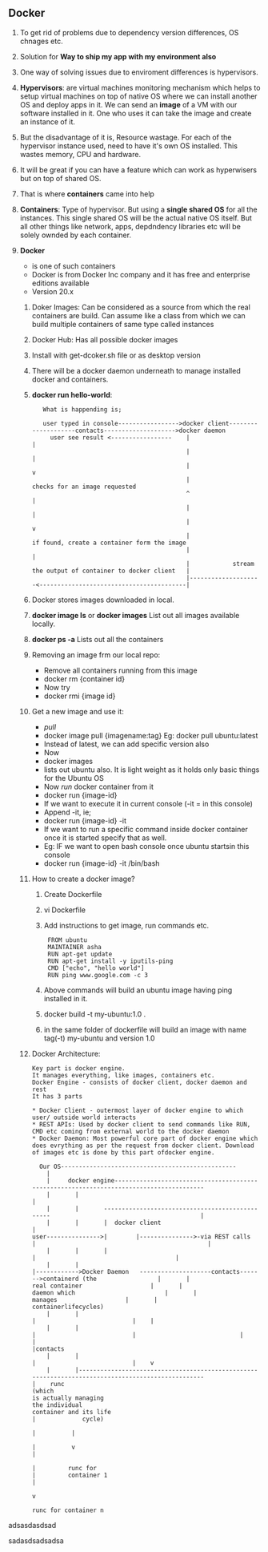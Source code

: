 ## Docker

1. To get rid of problems due to dependency version differences, OS chnages etc.
2. Solution for <b>Way to ship my app with my environment also</b>
3. One way of solving issues due to enviroment differences is hypervisors.
4. <b>Hypervisors</b>:
    are virtual machines monitoring mechanism which helps to setup virtual machines on top of native OS where we can install another OS and deploy apps in it.
    We can send an <b>image</b> of a VM with our software installed in it.
   One who uses it can take the image and create an instance of it.
5. But the disadvantage of it is, 
    Resource wastage.
    For each of the hypervisor instance used, need to have it's own OS installed.
    This wastes memory, CPU and hardware.
6. It will be great if you can have a feature which can work as hyperwisers but on top of shared OS.
7. That is where <b>containers</b> came into help
8.  <b>Containers</b>: 
    Type of hypervisor. But using a <b>single shared OS</b> for all the instances. 
    This single shared OS will be the actual native OS itself.
    But all other things like network, apps, depdndency libraries etc will be solely ownded by each container.
9. <b>Docker</b> 
    * is one of such containers
    * Docker is from Docker Inc company and it has free and enterprise editions available
    * Version 20.x
    
    1. Doker Images:
        Can be considered as a source from which the real containers are build.
        Can assume like a class from which we can build multiple containers of same type called instances 
    2. Docker Hub:
        Has all possible docker images
    3. Install with get-dcoker.sh file or as desktop version
    4. There will be a docker daemon underneath to manage installed docker and containers.
    5. <b>docker run hello-world</b>:
    
              What is happending is;
                
              user typed in console----------------->docker client--------------------contacts-------------------->docker daemon
                user see result <-----------------    |                                                              |
                                                      |                                                              |
                                                      |                                                              v
                                                      |                                                   checks for an image requested
                                                      ^                                                              |
                                                      |                                                              |
                                                      |                                                              v
                                                      |                                             if found, create a container form the image
                                                      |                                                              |
                                                      |            stream the output of container to docker client   |
                                                      |--------------------<-----------------------------------------|
                                                      
    6. Docker stores images downloaded in local.
    7. <b>docker image ls</b> or <b>docker images</b>
        List out all images available locally.
    8. <b>docker ps -a</b>
        Lists out all the containers
        
    9. Removing an image frm our local repo:
        * Remove all containers running from this image
        * docker rm {container id}   
        * Now try
        * docker rmi {image id}
    10. Get a new image and use it:
        * <i>pull</i>
        * docker image pull {imagename:tag}    Eg: docker pull ubuntu:latest  
        * Instead of latest, we can add specific version also
        * Now
        * docker images
        * lists out ubuntu also. It is light weight as it holds only basic things for the Ubuntu OS
        * Now <i>run</i> docker container from it
        * docker run {image-id}
        * If we want to execute it in current console (-it = in this console)
        * Append -it, ie;
        * docker run {image-id} -it
        * If we want to run a specific command inside docker container once it is started specify that as well.
        * Eg: IF we want to open bash console once ubuntu startsin this console
        * docker run {image-id} -it /bin/bash
    11. How to create a docker image?
        1. Create Dockerfile
        2. vi Dockerfile
        3. Add instructions to get image, run commands etc.
              
                FROM ubuntu
                MAINTAINER asha
                RUN apt-get update
                RUN apt-get install -y iputils-ping
                CMD ["echo", "hello world"]
                RUN ping www.google.com -c 3 
        4. Above commands will build an ubuntu image having ping installed in it.
        5. docker build -t my-ubuntu:1.0 .
        6. in the same folder of dockerfile will build an image with name tag(-t) my-ubuntu and version 1.0
        
    12. Docker Architecture:
        
            
            Key part is docker engine.
            It manages everything, like images, containers etc.
            Docker Engine - consists of docker client, docker daemon and rest
            It has 3 parts
       
            * Docker Client - outermost layer of docker engine to which user/ outside world interacts
            * REST APIs: Used by docker client to send commands like RUN, CMD etc coming from external world to the docker daemon
            * Docker Daemon: Most powerful core part of docker engine which does evrything as per the request from docker client. Download of images etc is done by this part ofdocker engine.
        
              Our OS-------------------------------------------------
                |     
                |     docker engine---------------------------------------------------------------------------------------- 
                |       |                                                                                                 |
                |       |       ------------------------------------------------                                          |
                |       |       |  docker client                                                                          |
            user--------------->|        |--------------->-via REST calls         |                                                |
                |       |       |                                                 |                                       |
                |       |                                                         |------------>Docker Daemon   --------------------contacts------->containerd (the                 |       |                                                                                                                         real container                   |       |                                                                                                                      daemon which                         |       |                                                                                                                                 manages                   |       |                                                                                                                     containerlifecycles) 
                |       |                                                                                                 |                           |    | 
                |       |                                                                                                 |                           |                             |       |                                                                                                                               |contacts
                |       |                                                                                                 |                           |    v 
                |       |--------------------------------------------------------------------------------------------------                           |    runc                                                                                                                                                                 (which                                                                                                                                              is actually managing                                                                                                                                                the individual                                                                                                                                                  container and its life                                                                                                                                                 |             cycle)
                                                                                                                                            |          |
                                                                                                                                            |          v                                                                                                                                                       | 
                                                                                                                                            |         runc for                                                                                                                                                 |         container 1                                                                                                                                               |
                                                                                                                                            v
                                                                                                                                                                                                                                                                                                            runc for container n
                                                                                                                                                                                    
                                                                                                                                                                                    
                                                                                                                                                                                    
                                                                                                                                                                                    
                                                                                                                                                                                    
adsasdasdsad




sadasdsadsadsa
